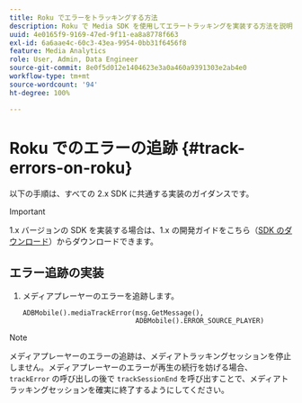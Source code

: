 ```yaml
---
title: Roku でエラーをトラッキングする方法
description: Roku で Media SDK を使用してエラートラッキングを実装する方法を説明します。
uuid: 4e0165f9-9169-47ed-9f11-ea8a8778f663
exl-id: 6a6aae4c-60c3-43ea-9954-0bb31f6456f8
feature: Media Analytics
role: User, Admin, Data Engineer
source-git-commit: 8e0f5d012e1404623e3a0a460a9391303e2ab4e0
workflow-type: tm+mt
source-wordcount: '94'
ht-degree: 100%

---
```


# Roku でのエラーの追跡 {#track-errors-on-roku}

以下の手順は、すべての 2.x SDK に共通する実装のガイダンスです。

>[!IMPORTANT]
>
> 1.x バージョンの SDK を実装する場合は、1.x の開発ガイドをこちら（[SDK のダウンロード](/help/sdk-implement/download-sdks.md)）からダウンロードできます。

## エラー追跡の実装

1. メディアプレーヤーのエラーを追跡します。

   ```
   ADBMobile().mediaTrackError(msg.GetMessage(),
                               ADBMobile().ERROR_SOURCE_PLAYER)
   ```

>[!NOTE]
>
>メディアプレーヤーのエラーの追跡は、メディアトラッキングセッションを停止しません。メディアプレーヤーのエラーが再生の続行を妨げる場合、`trackError` の呼び出しの後で `trackSessionEnd` を呼び出すことで、メディアトラッキングセッションを確実に終了するようにしてください。
